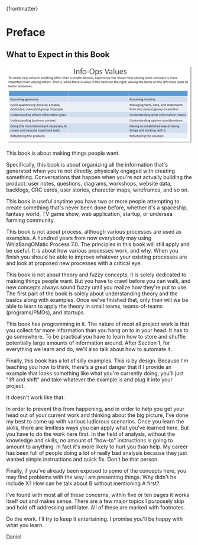 {frontmatter}

# Preface

## What to Expect in this Book

![This book will explain and show you how to use these values](images/info-ops-values.png)

This book is about making things people want.

Specifically, this book is about organizing all the information that's generated when you're not directly, physically engaged with creating something. Conversations that happen when you're not actually building the product: user notes, questions, diagrams, workshops, website data, backlogs, CRC cards, user stories, character maps, wireframes, and so on.

This book is useful anytime you have two or more people attempting to create something that's never been done before, whether it's a spaceship, fantasy world, TV game show, web application, startup, or undersea farming community.

This book is not about process, although various processes are used as examples. A hundred years from now everybody may using WhizBangOMatic Process 7.0. The principles in this book will still apply and be useful. It is about how various processes work, and why. When you finish you should be able to improve whatever your existing processes are and look at proposed new processes with a critical eye.

This book is not about theory and fuzzy concepts, it is solely dedicated to making things people want. But you have to crawl before you can walk, and new concepts always sound fuzzy until you realize how they're put to use. The first part of the book is solely about understanding theory and the basics along with examples. Once we've finished that, only then will we be able to learn to apply the theory in small teams, teams-of-teams (programs/PMOs), and startups.

This book has programming in it. The nature of most all project work is that you collect far more information than you hang on to in your head. It has to go somewhere. To be practical you have to learn how to store and shuffle potentially large amounts of information around. After Section 1, for everything we learn and do, we'll also talk about how to automate it.

Finally, this book has a lot of silly examples. This is by design. Because I'm teaching you how to think, there's a great danger that if I provide an example that looks something like what you're currently doing, you'll just "lift and shift" and take whatever the example is and plug it into your project. 

It doesn't work like that.

In order to prevent this from happening, and in order to help you get your head out of your current work and thinking about the big picture, I've done my best to come up with various ludicrous scenarios. Once you learn the skills, there are limitless ways you can apply what you've learned here. But you have to do the work here first. In the field of analysis, without the knowledge and skills, no amount of "how-to" instructions is going to amount to anything. In fact it's more likely to hurt you than help. My career has been full of people doing a lot of really bad analysis because they just wanted simple instructions and quick fix. Don't be that person.

Finally, if you've already been exposed to some of the concepts here, you may find problems with the way I am presenting things. Why didn't he include X? How can he talk about B without mentioning A first?

I've found with most all of these concerns, within five or ten pages it works itself out and makes sense. There are a few major topics I purposely skip and hold off addressing until later. All of these are marked with footnotes.

Do the work. I'll try to keep it entertaining. I promise you'll be happy with what you learn.

Daniel